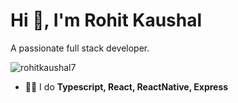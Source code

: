 <h1>Hi 👋, I'm Rohit Kaushal</h1>
A passionate full stack developer.

<p align="left"> <img src="https://komarev.com/ghpvc/?username=rohitkaushal7" alt="rohitkaushal7" /> </p>

- 👨‍💻 I do **Typescript, React, ReactNative, Express**
<!-- - 📫 **rohitkk252550@gmail.com** -->
